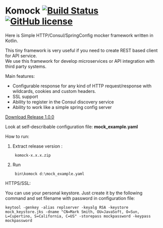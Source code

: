 # Komock [![Build Status](https://travis-ci.org/laviua/komock.svg?branch=master)](https://travis-ci.org/laviua/komock) [![GitHub license](https://img.shields.io/badge/license-Apache%20License%202.0-blue.svg?style=flat)](http://www.apache.org/licenses/LICENSE-2.0)
Here is Simple HTTP/Consul/SpringConfig mocker framework written in Kotlin.  

This tiny framework is very useful if you need to create REST based client for API service.  
We use this framework for develop microservices or API integration with third party systems.  

Main features:  
- Configurable response for any kind of HTTP request/response with wildcards, cookies and custom headers.
- SSL support
- Ability to register in the Consul discovery service
- Ability to work like a simple spring config server

[Download Release 1.0.0](https://github.com/laviua/komock/releases/download/1.0.0/komock-1.0.0.zip)


Look at self-describable configuration file:
**mock_example.yaml** 

How to run:

1. Extract release version :
    
        komock-x.x.x.zip

3. Run

        bin\komock d:\mock_example.yaml

HTTPS/SSL:

You can use your personal keystore. Just create it by the following command and set filename with password in configuration file:

    keytool -genkey -alias replserver -keyalg RSA -keystore mock_keystore.jks -dname "CN=Mark Smith, OU=JavaSoft, O=Sun, L=Cupertino, S=California, C=US" -storepass mockpassword -keypass mockpassword
